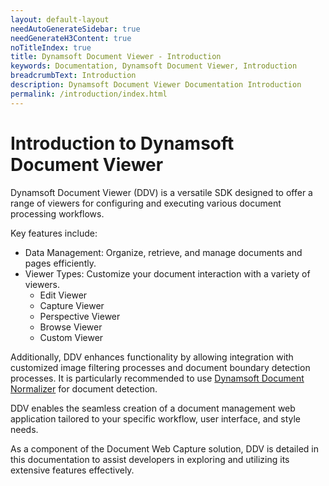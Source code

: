 ```yaml
---
layout: default-layout
needAutoGenerateSidebar: true
needGenerateH3Content: true
noTitleIndex: true
title: Dynamsoft Document Viewer - Introduction
keywords: Documentation, Dynamsoft Document Viewer, Introduction
breadcrumbText: Introduction
description: Dynamsoft Document Viewer Documentation Introduction
permalink: /introduction/index.html
---
```


# Introduction to Dynamsoft Document Viewer

Dynamsoft Document Viewer (DDV) is a versatile SDK designed to offer a range of viewers for configuring and executing various document processing workflows.

Key features include:

- Data Management: Organize, retrieve, and manage documents and pages efficiently.
- Viewer Types: Customize your document interaction with a variety of viewers.
    - Edit Viewer
    - Capture Viewer
    - Perspective Viewer
    - Browse Viewer
    - Custom Viewer

Additionally, DDV enhances functionality by allowing integration with customized image filtering processes and document boundary detection processes. It is particularly recommended to use [Dynamsoft Document Normalizer](https://www.dynamsoft.com/document-normalizer/docs/web/programming/javascript/) for document detection.

DDV enables the seamless creation of a document management web application tailored to your specific workflow, user interface, and style needs.

As a component of the Document Web Capture solution, DDV is detailed in this documentation to assist developers in exploring and utilizing its extensive features effectively.